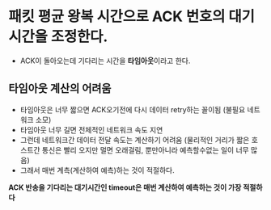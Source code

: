 # 패킷 평균 왕복 시간으로 ACK 번호의 대기 시간을 조정한다.
- ACK이 돌아오는데 기다리는 시간을 **타임아웃**이라고 한다.

## 타임아웃 계산의 어려움
- 타임아웃은 너무 짧으면 ACK오기전에 다시 데이터 retry하는 꼴이됨 (불필요 네트워크 소모)
- 타임아웃 너무 길면 전체적인 네트워크 속도 지연
- 그런데 네트워크간 데이터 전달 속도는 계산하기 어려움 (물리적인 거리가 짧은 호스트간 통신은 빨리 오지만 멀면 오래걸림, 뿐만아니라 예측할수없는 일이 너무 많음)
- 그래서 매번 계측(계산하여 예측)하는 것이 적절하다.

**ACK 반송을 기다리는 대기시간인 timeout은 매번 계산하여 예측하는 것이 가장 적절하다**